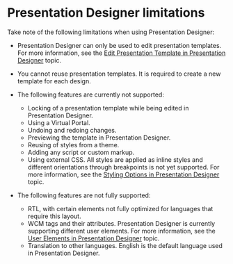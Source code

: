# Presentation Designer limitations

Take note of the following limitations when using Presentation Designer:

- Presentation Designer can only be used to edit presentation templates. For more information, see the [Edit Presentation Template in Presentation Designer](../../presentation_designer/usage/edit_presentation_template.md) topic.
- You cannot reuse presentation templates. It is required to create a new template for each design.
- The following features are currently not supported:
    - Locking of a presentation template while being edited in Presentation Designer.
    - Using a Virtual Portal.
    - Undoing and redoing changes.
    - Previewing the template in Presentation Designer.
    - Reusing of styles from a theme.
    - Adding any script or custom markup.
    - Using external CSS. All styles are applied as inline styles and different orientations through breakpoints is not yet supported. For more information, see the [Styling Options in Presentation Designer](../../presentation_designer/usage/styling_options.md) topic.

- The following features are not fully supported:
    - RTL, with certain elements not fully optimized for languages that require this layout.
    - WCM tags and their attributes. Presentation Designer is currently supporting different user elements. For more information, see the [User Elements in Presentation Designer](../../presentation_designer/usage/user_elements.md) topic.
    - Translation to other languages. English is the default language used in Presentation Designer.





